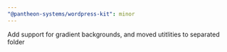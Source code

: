 ```yaml
---
"@pantheon-systems/wordpress-kit": minor
---
```


Add support for gradient backgrounds, and moved utitlities to separated folder
